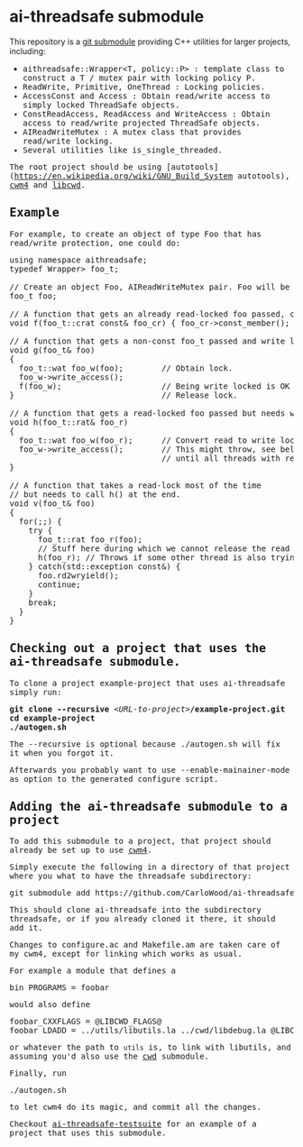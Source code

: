 # ai-threadsafe submodule

This repository is a [git submodule](https://git-scm.com/book/en/v2/Git-Tools-Submodules)
providing C++ utilities for larger projects, including:

* <tt>aithreadsafe::Wrapper&lt;T, policy::P&gt;<tt> : template class to construct a T / mutex pair with locking policy P.
* <tt>ReadWrite</tt>, <tt>Primitive</tt>, <tt>OneThread</tt> : Locking policies.
* <tt>AccessConst</tt> and <tt>Access</tt> : Obtain read/write access to simply locked ThreadSafe objects.
* <tt>ConstReadAccess</tt>, <tt>ReadAccess</tt> and <tt>WriteAccess</tt> : Obtain access to read/write projected ThreadSafe objects.
* <tt>AIReadWriteMutex</tt> : A mutex class that provides read/write locking.
* Several utilities like <tt>is_single_threaded</tt>.

The root project should be using
[autotools](https://en.wikipedia.org/wiki/GNU_Build_System autotools),
[cwm4](https://github.com/CarloWood/cwm4) and
[libcwd](https://github.com/CarloWood/libcwd).

## Example

For example, to create an object of type <tt>Foo</tt>
that has read/write protection, one could do:

<pre>
using namespace aithreadsafe;
typedef Wrapper<Foo, policy::ReadWrite<AIReadWriteMutex>> foo_t;

// Create an object Foo, AIReadWriteMutex pair. Foo will be inaccessible.
foo_t foo;

// A function that gets an already read-locked foo passed, created from a const foo_t.
void f(foo_t::crat const& foo_cr) { foo_cr->const_member(); }

// A function that gets a non-const foo_t passed and write locks it to get write access.
void g(foo_t& foo)
{
  foo_t::wat foo_w(foo);        // Obtain lock.
  foo_w->write_access();
  f(foo_w);                     // Being write locked is OK to pass too.
}                               // Release lock.

// A function that gets a read-locked foo passed but needs write access.
void h(foo_t::rat& foo_r)
{
  foo_t::wat foo_w(foo_r);      // Convert read to write lock without release it.
  foo_w->write_access();        // This might throw, see below. Normally it just blocks
                                // until all threads with read-locks unlocked it.
}

// A function that takes a read-lock most of the time
// but needs to call h() at the end.
void v(foo_t& foo)
{
  for(;;) {
    try {
      foo_t::rat foo_r(foo);
      // Stuff here during which we cannot release the read lock.
      h(foo_r); // Throws if some other thread is also trying to get a read-->write lock.
    } catch(std::exception const&) {
      foo.rd2wryield();
      continue;
    }
    break;
  }
}
</pre>

## Checking out a project that uses the ai-threadsafe submodule.

To clone a project example-project that uses ai-threadsafe simply run:

<pre>
<b>git clone --recursive</b> &lt;<i>URL-to-project</i>&gt;<b>/example-project.git</b>
<b>cd example-project</b>
<b>./autogen.sh</b>
</pre>

The <tt>--recursive</tt> is optional because <tt>./autogen.sh</tt> will fix
it when you forgot it.

Afterwards you probably want to use <tt>--enable-mainainer-mode</tt>
as option to the generated <tt>configure</tt> script.

## Adding the ai-threadsafe submodule to a project

To add this submodule to a project, that project should already
be set up to use [cwm4](https://github.com/CarloWood/cwm4).

Simply execute the following in a directory of that project
where you what to have the <tt>threadsafe</tt> subdirectory:

<pre>
git submodule add https://github.com/CarloWood/ai-threadsafe.git threadsafe
</pre>

This should clone ai-threadsafe into the subdirectory <tt>threadsafe</tt>, or
if you already cloned it there, it should add it.

Changes to <tt>configure.ac</tt> and <tt>Makefile.am</tt>
are taken care of my <tt>cwm4</tt>, except for linking
which works as usual.

For example a module that defines a

<pre>
bin_PROGRAMS = foobar
</pre>

would also define

<pre>
foobar_CXXFLAGS = @LIBCWD_FLAGS@
foobar_LDADD = ../utils/libutils.la ../cwd/libdebug.la @LIBCWD_LIBS@
</pre>

or whatever the path to `utils` is, to link with libutils, and
assuming you'd also use the [cwd](https://github.com/CarloWood/cwd) submodule.

Finally, run

<pre>
./autogen.sh
</pre>

to let cwm4 do its magic, and commit all the changes.

Checkout [ai-threadsafe-testsuite](https://github.com/CarloWood/ai-threadsafe-testsuite)
for an example of a project that uses this submodule.
